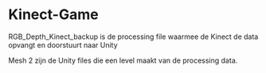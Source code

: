 # Kinect-Game

RGB_Depth_Kinect_backup is de processing file waarmee de Kinect de data opvangt en doorstuurt naar Unity

Mesh 2 zijn de Unity files die een level maakt van de processing data.
